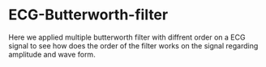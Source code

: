 # ECG-Butterworth-filter

Here we applied multiple butterworth filter with diffrent order on a ECG signal to see how does the order of the filter works on the signal regarding amplitude and wave form.
